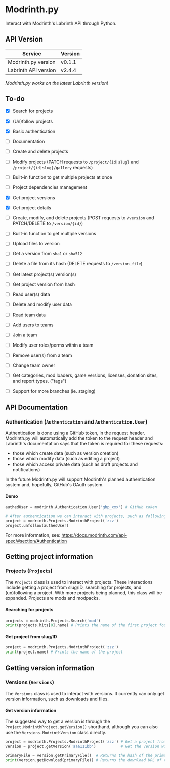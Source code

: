 # Modrinth.py
Interact with Modrinth's Labrinth API through Python. 

## API Version

 Service              | Version
----------------------|----------
 Modrinth.py version  | v0.1.1
 Labrinth API version | v2.4.4

*Modrinth.py works on the latest Labrinth version!*

## To-do
 - [x] Search for projects
 - [x] (Un)follow projects
 - [x] Basic authentication
 - [ ] Documentation
 - [ ] Create and delete projects
 - [ ] Modify projects (PATCH requests to `/project/{id|slug}` and `/project/{id|slug}/gallery` requests)
 - [ ] Built-in function to get multiple projects at once
 - [ ] Project dependencies management
 - [x] Get project versions
 - [x] Get project details
 - [ ] Create, modify, and delete projects (POST requests to `/version` and PATCH/DELETE to `/version/{id}`)
 - [ ] Built-in function to get multiple versions
 - [ ] Upload files to version
 - [ ] Get a version from `sha1` or `sha512`
 - [ ] Delete a file from its hash (DELETE requests to `/version_file`)
 - [ ] Get latest project(s) version(s)
 - [ ] Get project version from hash
 - [ ] Read user(s) data
 - [ ] Delete and modify user data
 - [ ] Read team data 
 - [ ] Add users to teams
 - [ ] Join a team
 - [ ] Modify user roles/perms within a team
 - [ ] Remove user(s) from a team
 - [ ] Change team owner
 - [ ] Get categories, mod loaders, game versions, licenses, donation sites, and report types. ("tags")
 - [ ] Support for more branches (ie. staging)



## API Documentation
### Authentication (`Authentication` and `Authentication.User`)
Authentication is done using a GitHub token, in the request header. Modrinth.py will automatically add the token to the request header and Labrinth's documentation says that the token is required for these requests: 

 - those which create data (such as version creation)
 - those which modify data (such as editing a project)
 - those which access private data (such as draft projects and notifications)

In the future Modrinth.py will support Modrinth's planned authentication system and, hopefully, GitHub's OAuth system.
#### Demo
```python
authedUser = modrinth.Authentication.User('ghp_xxx') # GitHub token

# After authentication we can interact with projects, such as following and unfollowing a mod.
project = modrinth.Projects.ModrinthProject('zzz')
project.unfollow(authedUser)
```
For more information, see: https://docs.modrinth.com/api-spec/#section/Authentication

## Getting project information
### Projects (`Projects`)
The `Projects` class is used to interact with projects. These interactions include getting a project from slug/ID, searching for projects, and (un)following a project. With more projects being planned, this class will be expanded. Projects are mods and modpacks.

#### Searching for projects
```python
projects = modrinth.Projects.Search('mod')
print(projects.hits[0].name) # Prints the name of the first project found
```

#### Get project from slug/ID
```python
project = modrinth.Projects.ModrinthProject('zzz')
print(project.name) # Prints the name of the project
```

## Getting version information
### Versions (`Versions`)
The `Versions` class is used to interact with versions. It currently can only get version information, such as downloads and files. 
#### Get version information
The suggested way to get a version is through the `Project.ModrinthProject.getVersion()` shorthand, although you can also use the `Versions.ModrinthVersion` class directly.
```python
project = modrinth.Projects.ModrinthProject('zzz') # Get a project from slug/ID
version = project.getVersion('aaa111bb')           # Get the version with ID 'aaa111bb'

primaryFile = version.getPrimaryFile()  # Returns the hash of the primary file
print(version.getDownload(primaryFile)) # Returns the download URL of the primary file
```